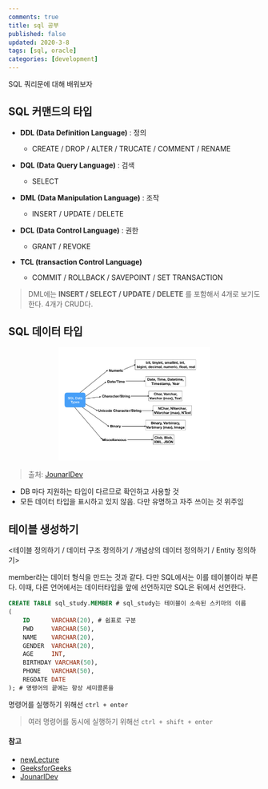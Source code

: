 ```yaml
---
comments: true
title: sql 공부
published: false
updated: 2020-3-8
tags: [sql, oracle]
categories: [development]
---
```


SQL 쿼리문에 대해 배워보자



## SQL 커맨드의 타입

- **DDL (Data Definition Language)** : 정의
  - CREATE / DROP / ALTER / TRUCATE / COMMENT / RENAME

- **DQL (Data Query Language)** : 검색
  - SELECT
- **DML (Data Manipulation Language)** : 조작
  - INSERT / UPDATE / DELETE
- **DCL (Data Control Language)** : 권한
  - GRANT / REVOKE
- **TCL (transaction Control Language)**
  - COMMIT / ROLLBACK / SAVEPOINT / SET TRANSACTION

> DML에는 **INSERT / SELECT / UPDATE / DELETE** 를 포함해서 4개로 보기도 한다. 4개가 CRUD다.

## SQL 데이터 타입

<center><img src="/assets/images/sql/sql-data-types.png" width="60%" style="margin: 0px auto;"></center>

> 출처: [JounarlDev](https://www.journaldev.com/16774/sql-data-types)

- DB 마다 지원하는 타입이 다르므로 확인하고 사용할 것
- 모든 데이터 타입을 표시하고 있지 않음. 다만 유명하고 자주 쓰이는 것 위주임



## 테이블 생성하기

<테이블 정의하기 / 데이터 구조 정의하기 / 개념상의 데이터 정의하기 / Entity 정의하기>

member라는 데이터 형식을 만드는 것과 같다. 다만 SQL에서는 이를 테이블이라 부른다. 이때, 다른 언어에서는 데이터타입을 앞에 선언하지만 SQL은 뒤에서 선언한다.

```sql
CREATE TABLE sql_study.MEMBER # sql_study는 테이블이 소속된 스키마의 이름
(
    ID		VARCHAR(20), # 쉼표로 구분
    PWD		VARCHAR(50),
    NAME	VARCHAR(20),
	GENDER	VARCHAR(20),
    AGE		INT,
    BIRTHDAY VARCHAR(50),
    PHONE	VARCHAR(50),
    REGDATE	DATE
); # 명령어의 끝에는 항상 세미콜론을
```

명령어를 실행하기 위해선 `ctrl + enter`

> 여러 명령어를 동시에 실행하기 위해선 `ctrl + shift + enter`







#### 참고

- [newLecture](https://www.youtube.com/watch?v=pGlkIFrY9QY&list=PLq8wAnVUcTFVq7RD1kuUwkdWabxvDGzfu)
- [GeeksforGeeks](https://www.geeksforgeeks.org/sql-ddl-dql-dml-dcl-tcl-commands/)
- [JounarlDev](https://www.journaldev.com/16774/sql-data-types)

